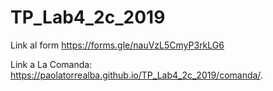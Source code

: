 # TP_Lab4_2c_2019

   Link al form https://forms.gle/nauVzL5CmyP3rkLG6
   
   Link a La Comanda: https://paolatorrealba.github.io/TP_Lab4_2c_2019/comanda/.

